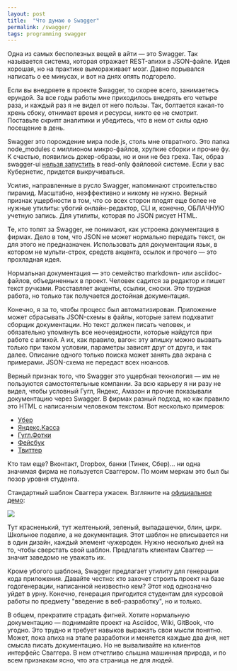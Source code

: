 ```yaml
---
layout: post
title:  "Что думаю о Swagger"
permalink: /swagger/
tags: programming swagger
---
```


Одна из самых бесполезных вещей в айти — это Swagger. Так называется система,
которая отражает REST-апихи в JSON-файле. Идея хорошая, но на практике
вымораживает мозг. Давно порывался написать о ее минусах, и вот на днях опять
подгорело.

Если вы внедряете в проекте Swagger, то скорее всего, занимаетесь ерундой. За
все годы работы мне приходилось внедрять его четыре раза, и каждый раз я не
видел от него пользы. Так, болтается какая-то хрень сбоку, отнимает время и
ресурсы, никто ее не смотрит. Поставьте скрипт аналитики и убедитесь, что в нем
от силы одно посещение в день.

[bug]: https://github.com/swagger-api/swagger-ui/issues/5699

Swagger это порождение мира node.js, столь мне отвратного. Это папка
node_modules с миллионом микро-файлов, хрупкие сборки и прочие фу. К счастью,
появились докер-образы, но и они не без греха. Так, образ swagger-ui [нельзя
запустить][bug] в read-only файловой системе. Если у вас Кубернетис, придется
выкручиваться.

Усилия, направленные в русло Swagger, напоминают строительство
пирамид. Масштабно, неэффективно и никому не нужно. Верный признак ущербности в
том, что со всех сторон плодят еще более не нужные утилиты: убогий
онлайн-редактор, CLI и, конечно, ОБЛАЧНУЮ учетную запись. Для утилиты, которая
по JSON рисует HTML.

Те, кто топят за Swagger, не понимают, как устроена документация в фирмах. Дело
в том, что JSON не может нормально передать текст, он для этого не
предназначен. Использовать для документации язык, в котором не мульти-строк,
средств акцента, ссылок и прочего — это прохладная идея.

Нормальная документация — это семейство markdown- или asciidoc-файлов,
объединенных в проект. Человек садится за редактор и пишет текст
ручками. Расставляет акценты, ссылки, сноски. Это трудная работа, но только так
получается достойная документация.

Конечно, я за то, чтобы процесс был автоматизирован. Приложение может сбрасывать
JSON-схемы в файлы, которые затем подхватит сборщик документации. Но текст
должен писать человек, и обязательно упомянуть все неочевидности, которые
найдутся при работе с апихой. А их, как правило, вагон: эту апишку можно вызвать
только при таком условии, параметры зависят друг от друга, и так далее. Описание
одного только поиска может занять два экрана с примерами. JSON-схема не передаст
всех нюансов.

Верный признак того, что Swagger это ущербная технология — им не пользуются
самостоятельные компании. За всю карьеру я ни разу не видел, чтобы условный
Гугл, Яндекс, Амазон и прочие показывали документацию через Swagger. В фирмах
разный подход, но как правило это HTML с написанным человеком текстом. Вот
несколько примеров:

- [Убер](https://developer.uber.com/docs/riders/references/api)
- [Яндекс.Касса](https://tech.yandex.com/money/doc/dg/reference/incoming-transfer-reject-docpage/)
- [Гугл.Фотки](https://developers.google.com/photos/library/guides/list)
- [Фейсбук](https://developers.facebook.com/docs/graph-api/reference/event)
- [Твиттер](https://developer.twitter.com/en/docs/tweets/search/api-reference/get-search-tweets)

Кто там еще? Вконтакт, Dropbox, банки (Тинек, Сбер)... ни одна значимая фирма не
пользуется Сваггером. По моим меркам это был бы позор уровня студента.

[demo]: https://petstore.swagger.io/

Стандартный шаблон Сваггера ужасен. Взгляните на [официальное демо][demo]:

![](https://user-images.githubusercontent.com/1059232/84140299-0e2f9780-aa5a-11ea-9074-4484cf4756ba.png)

Тут красненький, тут желтенький, зеленый, выпадашечки, блин, цирк. Школьное
поделие, а не документация. Этот шаблон не вписывается ни в один дизайн, каждый
элемент чужероден. Нужно несколько дней на то, чтобы сверстать свой
шаблон. Предлагать клиентам Сваггер — значит заведомо не уважать их.

Кроме убогого шаблона, Swagger предлагает утилиту для генерации кода
приложения. Давайте честно: кто захочет строить проект на базе годогенерации,
написанной неизвестно кем? Этот код однозначно уйдет в урну. Конечно, генерация
пригодится студентам для курсовой работы по предмету "введение в
веб-разработку", но и только.

В общем, прекратите страдать фигней. Хотите нормальную документацию — поднимайте
проект на Asciidoc, Wiki, GitBook, что угодно. Это трудно и требует навыков
выражать свои мысли понятно. Может, пока апиха на этапе разработки и меняется
каждые два дня, нет смысла писать документацию. Но не вываливайте на клиентов
интерфейс Сваггера. В нем отчетливо слышна машинная природа, и по всем признакам
ясно, что эта страница не для людей.
